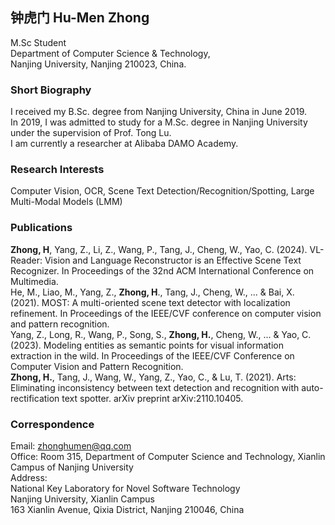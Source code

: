## 钟虎门 Hu-Men Zhong
  M.Sc Student<br>
  Department of Computer Science & Technology,<br>
  Nanjing University, Nanjing 210023, China.<br>

### Short Biography
  I received my B.Sc. degree from Nanjing University, China in June 2019.<br>
  In 2019, I was admitted to study for a M.Sc. degree in Nanjing University under the supervision of Prof. Tong Lu.<br>
  I am currently a researcher at Alibaba DAMO Academy.
  
### Research Interests
  Computer Vision, OCR, Scene Text Detection/Recognition/Spotting, Large Multi-Modal Models (LMM)<br>

### Publications
  **Zhong, H**, Yang, Z., Li, Z., Wang, P., Tang, J., Cheng, W., Yao, C. (2024). VL-Reader: Vision and Language Reconstructor is an Effective Scene Text Recognizer. In Proceedings of the 32nd ACM International Conference on Multimedia.<br>
  He, M., Liao, M., Yang, Z., **Zhong, H**., Tang, J., Cheng, W., ... & Bai, X. (2021). MOST: A multi-oriented scene text detector with localization refinement. In Proceedings of the IEEE/CVF conference on computer vision and pattern recognition.<br>
  Yang, Z., Long, R., Wang, P., Song, S., **Zhong, H.**, Cheng, W., ... & Yao, C. (2023). Modeling entities as semantic points for visual information extraction in the wild. In Proceedings of the IEEE/CVF Conference on Computer Vision and Pattern Recognition.<br>
  **Zhong, H.**, Tang, J., Wang, W., Yang, Z., Yao, C., & Lu, T. (2021). Arts: Eliminating inconsistency between text detection and recognition with auto-rectification text spotter. arXiv preprint arXiv:2110.10405.<br>
  
### Correspondence
  Email: zhonghumen@qq.com<br>
  Office: Room 315, Department of Computer Science and Technology, Xianlin Campus of Nanjing University<br>
  Address:<br> 
  National Key Laboratory for Novel Software Technology<br>
  Nanjing University, Xianlin Campus<br>
  163 Xianlin Avenue, Qixia District, Nanjing 210046, China<br>

